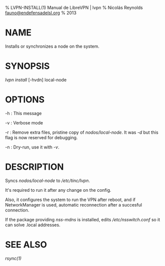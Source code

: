 % LVPN-INSTALL(1) Manual de LibreVPN | lvpn
% Nicolás Reynolds <fauno@endefensadelsl.org>
% 2013

# NAME

Installs or synchronizes a node on the system.


# SYNOPSIS

_lvpn install_ [-hvdn] local-node


# OPTIONS

-h
:    This message

-v
:    Verbose mode

-r
:    Remove extra files, pristine copy of _nodos/local-node_.  It was
     _-d_ but this flag is now reserved for debugging.

-n
:    Dry-run, use it with _-v_.


# DESCRIPTION

Syncs  _nodos/local-node_ to _/etc/tinc/lvpn_.

It's required to run it after any change on the config.

Also, it configures the system to run the VPN after reboot, and if
NetworkManager is used, automatic reconnection after a succesful
connection.

If the package providing _nss-mdns_ is installed, edits
_/etc/nsswitch.conf_ so it can solve .local addresses.


# SEE ALSO

_rsync(1)_
